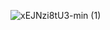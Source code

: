 ![xEJNzi8tU3-min (1)](https://user-images.githubusercontent.com/60413234/159503305-bb91c48f-4d72-4c45-ba60-3866c3de0d5a.gif)
